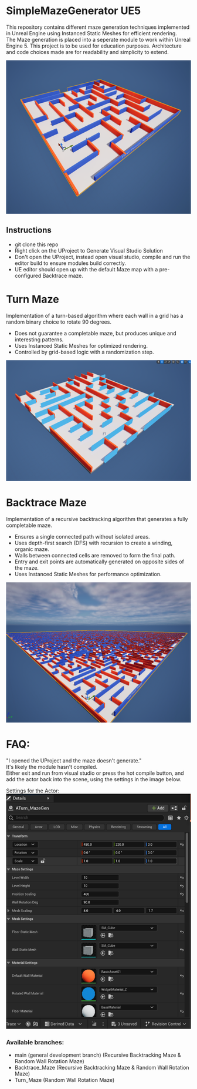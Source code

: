 # SimpleMazeGenerator UE5  

This repository contains different maze generation techniques implemented in Unreal Engine using Instanced Static Meshes for efficient rendering.   
The Maze generation is placed into a seperate module to work within Unreal Engine 5.
This project is to be used for education purposes. Architecture and code choices made are for readability and simplicity to extend.  

<img src="https://github.com/josh-hall-griffith/SimpleMazeGenerator/blob/main/images/Backtrace_2_Maze_Gen.PNG" width="512">


## Instructions  

 - git clone this repo
 - Right click on the UProject to Generate Visual Studio Solution
 - Don't open the UProject, instead open visual studio, compile and run the editor build to ensure modules build correctly.
 - UE editor should open up with the default Maze map with a pre-configured Backtrace maze. 




# Turn Maze
Implementation of a turn-based algorithm where each wall in a grid has a random binary choice to rotate 90 degrees.  

 - Does not guarantee a completable maze, but produces unique and interesting patterns.  
 - Uses Instanced Static Meshes for optimized rendering.  
 - Controlled by grid-based logic with a randomization step.
<img src="https://github.com/josh-hall-griffith/SimpleMazeGenerator/blob/main/images/Turn_Maze_Gen.PNG" width="512">

# Backtrace Maze  
Implementation of a recursive backtracking algorithm that generates a fully completable maze.  

 - Ensures a single connected path without isolated areas.  
 - Uses depth-first search (DFS) with recursion to create a winding, organic maze.  
 - Walls between connected cells are removed to form the final path.  
 - Entry and exit points are automatically generated on opposite sides of the maze.  
 - Uses Instanced Static Meshes for performance optimization.  
<img src="https://github.com/josh-hall-griffith/SimpleMazeGenerator/blob/main/images/Backtrace_1_Maze_Gen.PNG" width="512">

# FAQ:
"I opened the UProject and the maze doesn't generate."  
It's likely the module hasn't compiled.   
Either exit and run from visual studio or press the hot compile button, and add the actor back into the scene, using the settings in the image below.  

Settings for the Actor:  
<img src="https://github.com/josh-hall-griffith/SimpleMazeGenerator/blob/main/images/Turn_Maze_Gen_Settings.PNG" width="512">


### Available branches:  
 - main (general development branch)  (Recursive Backtracking Maze & Random Wall Rotation Maze)  
 - Backtrace_Maze (Recursive Backtracking Maze & Random Wall Rotation Maze)  
 - Turn_Maze (Random Wall Rotation Maze)  
